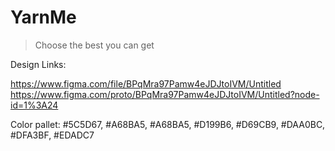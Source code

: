 # YarnMe

> Choose the best you can get


Design Links:

https://www.figma.com/file/BPqMra97Pamw4eJDJtoIVM/Untitled
https://www.figma.com/proto/BPqMra97Pamw4eJDJtoIVM/Untitled?node-id=1%3A24

Color pallet:
  #5C5D67, #A68BA5, #A68BA5, #D199B6, #D69CB9, #DAA0BC, #DFA3BF, #EDADC7